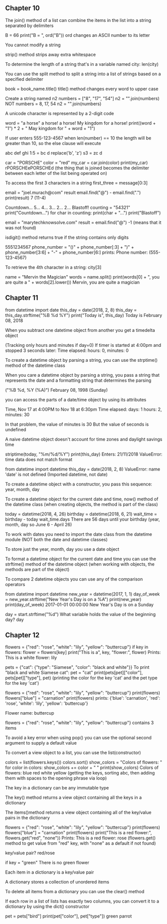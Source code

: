## Chapter 10

The join() method of a list can combine
	the items in the list into a string separated by delimiters

B = 66
	print("B = ", ord("B"))
	ord changes an ASCII number to its letter

You cannot modify a string

strip() method strips away extra whitespace

To determine the length of a string that's in a variable named city:
	len(city)


You can use the split method to split a string into a list of strings
	based on a specified delimiter

book = book_name.title()
	title() method changes every word to upper case

Create a string named n2
	numbers = ["8", "17", "54"]
	n2 = "".join(numbers)
	NOT
		numbers = 8, 17, 54
		n2 = "".join(numbers)


A unicode character is represented by a
	2-digit code

word = "a horse"
	a horse! a horse! My kingdom for a horse!
		print((word + "1") * 2 + " May kingdom for " + word + "1")

If user enters 555-123-4567 when len(number) == 10
	the length will be greater than 10, so the else clause will execute

abc def ghi
1:5 = bc d
replace('b', 'z')
	s3 = zc d

car = "PORSCHE"
color = "red"
my_car = car.join(color)
print(my_car)
	rPORSCHEePORSCHEd
	(the thing that is joined becomes the delimiter between each letter of the list being operated on)

To access the first 3 characters in a string
	first_three = message\[0:3\]

email = "joel.murach@com"
result  email.find("@") - email.find(".")
print(result)
	7 (11-4)

Countdown...
5...
4...
3...
2...
2...
Blastoff!
	counting = "54321"
	print("Countdown...")
	for char in counting:
		print(char + "...")
	print("Blastoff")

email = "marytechknowsolve.com"
result = email.find("@")
	-1
	(means that it was not found)

isdigit() method returns
	true if the string contains only digits

5551234567
phone_number = "()" + phone_number\[:3\] + ")"
					+ phone_number\[3:6\]
					+ "-" + phone_number\]6:\]
	prints:
		Phone number: (555-123-4567)

To retrieve the 4th character in a string:
	city\[3\]

name = "Mervin the Magician"
words = name.split()
print(words\[0\] + ", you are quite a " + words\[2\].lower())
	Mervin, you are quite a magician


## Chapter 11

from datetime import date
this_day = date(2018, 2, 8)
this_day = this_day.strftime("%B %d %Y")
print("Today is", this_day)
	Today is February 08, 2018

When you subtract one datetime object from another you get
	a timedelta object

(Tracking only hours and minutes if day=0) If timer is started at 4:00pm and stopped 3 seconds later:
	Time elapsed:
	hours: 0, minutes: 0

To create a datetime object by parsing a string, you can use the
	strptime() method of the datetime class

When you care a datetime object by parsing a string, you pass 
	a string that represents the date and a formatting string that determines the parsing

("%B %d, %Y (%A)")
	February 08, 1998 (Sunday)

you can access the parts of a date/time object by using its
	attributes

Time, Nov 17 at 4:00PM to Nov 18 at 6:30pm
	Time elapsed:
	days: 1
	hours: 2, minutes: 30

In that problem, the value of minutes is 30
But the value of seconds is undefined

A naive datetime object doesn't account for
	time zones and daylight savings time

striptime(today, "%m/%d/%Y")
print(this_day)
Enters: 21/11/2018
	ValueError: time data does not match format

from datetime import datetime
this_day = date(2018, 2, 8)
	ValueError: name 'date' is not defined
	(Imported datetime, not date)

To create a datetime object with a constructor, you pass this sequence:
	year, month, day

To create a datetime object for the current date and time,
	now() method of the datetime class
	(when creating objects, the method is part of the class)

today = datetime(2018, 4, 26)
birthday = datetime(2018, 6, 21)
wait_time = birthday - today
wait_time.days
	There are 56 days until your birthday
	(year, month, day so June 6 - April 26)

To work with dates you need to import
	the date class from the datetime module
		(NOT both the date and datetime classes)

To store just the year, month, day you use a
	date object

To format a datetime object for the current date and time you can use the
	strftime() method of the datetime object
	(when working with objects, the methods are part of the object)


To compare 2 datetime objects you
	can use any of the comparison operators

from datetime import datetime
new_year = datetime(2017, 1, 1)
day_of_week = new_year.strftime("New Year's Day is on a %A")
print(new_year)
print(day_of_week)
	2017-01-01 00:00:00
	New Year's Day is on a Sunday

day = start.strftime("%d")
What variable holds the value of the beginning day?
	day


## Chapter 12


flowers = {"red": "rose", "white": "lily", "yellow": "buttercup"}
if key in flowers:
	flower = flowers\[key\]
	print("This is a", key, "flower:", flower)
Prints:
	This is a white flower: lily

pets = {"cat": {"type": "Siamese", "color": "black and white"}}
To print "black and white Siamese cat":
	pet = "cat"
	print(pets\[pet\]\["color"], pets\[pet]\["type"], pet)
	(printing the color for the key 'cat' and the pet type for the key 'cat')

flowers = {"red": "rose", "white": "lily", "yellow": "buttercup"}
print(flowers)
flowers["blue"] = "carnation"
print(flowers)
	prints:
		{'blue': 'carnation', 'red': 'rose', 'white': 'lily', 'yellow': 'buttercup'}

Flower name: buttercup

flowers = {"red": "rose", "white": "lily", "yellow": "buttercup"}
	contains 3 items

To avoid a key error when using pop() you can
	use the optional second argument to supply a default value

To convert a view object to a list, you can use the
	list(constructor)

colors = list(flowers.keys())
colors.sort()
show_colors = "Colors of flowers: "
for color in colors:
	show_colors += color + " "
print(show_colors)
	Colors of flowers: blue red white yellow
(getting the keys, sorting abc, then adding them with spaces to the opening phrase via loop)

The key in a dictionary can be
	any immutable type

The key() method returns a
	view object containing all the keys in a dictionary

The items()method returns a
	view object containing all of the key/value pairs in the dictionary

flowers = {"red": "rose", "white": "lily", "yellow": "buttercup"}
print(flowers)
flowers["blue"] = "carnation"
print(flowers)
print("This is a red flower:", flowers.get("red", "none"))
Prints:
	This is a red flower: rose
(flowers.get() method to get value from "red" key, with "none" as a default if not found)

key/value pair?
	red/rose

if key = "green"
	There is no green flower

Each item in a dictionary is a
	key/value pair

A dictionary stores a collection of
	unordered items

To delete all items from a dictionary you can
	use the clear() method

If each row in a list of lists has exactly two columns, you can convert it to a dictionary by using the
	dict() constructor

pet = pets\["bird"]
print(pet\["color"], pet\["type"])
	green parrot



